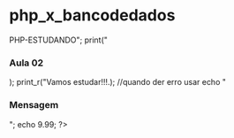 # php_x_bancodedados
 <?php
 //sitaxe e variaveis
 # comentario
 /*comentarios de 
 varias linhas
 */
//sintaxe para mostrar coisa na tela

 echo "Olá"; //99,9 das vezes vai usar esse
 echo "<h1>PHP-ESTUDANDO</h1>";
 print("<h3>Aula 02</h3>);
 print_r("Vamos estudar!!!.); //quando der erro usar

 echo "<h3> Mensagem</h3>";
 echo 9.99;
 ?>
